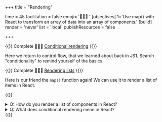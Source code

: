 +++
title = "Rendering"

time = 45
facilitation = false
emoji= '👨🏼‍🎨 '
[objectives]
    1='Use map() with React to transform an array of data into an array of components.'
[build]
  render = 'never'
  list = 'local'
  publishResources = false

+++

{{<note type="narrative" title="React Learn">}}
Complete 🧑🏾‍🎓 [Conditional rendering](https://react.dev/learn/conditional-rendering)
{{</note>}}

Here we return to control flow, that we learned about back in JS1. Search "conditionality" to remind yourself of the basics.

{{<note type="narrative" title="React Learn">}}
Complete 🧑🏾‍🎓 [Rendering lists](https://react.dev/learn/rendering-lists)
{{</note>}}

Here is our friend the `map()` function again! We can use it to render a list of items in React.

{{<note type="question" title="Check your understanding">}}

<details><summary>Q: How do you render a list of components in React?
</summary>
A: Use JavaScript's map() method to create components from an array.</details>
<details><summary>Q: What does conditional rendering mean in React?
</summary>
A: Use if statements, &&, or ? : operators in JSX.</details>
{{</note>}}
